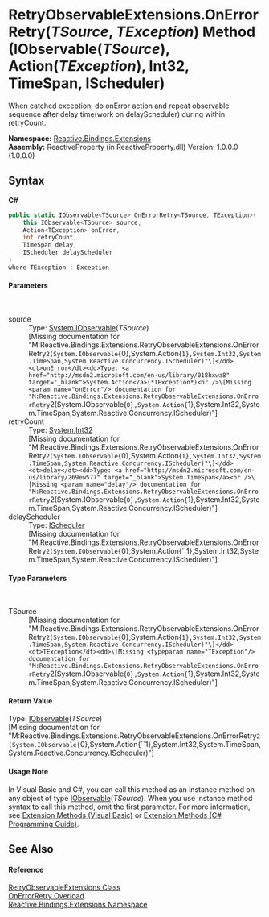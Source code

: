 # RetryObservableExtensions.OnErrorRetry(*TSource*, *TException*) Method (IObservable(*TSource*), Action(*TException*), Int32, TimeSpan, IScheduler)
 

When catched exception, do onError action and repeat observable sequence after delay time(work on delayScheduler) during within retryCount.

**Namespace:**&nbsp;<a href="a9fb9c90-d2dd-7420-ec9a-3084892a7996">Reactive.Bindings.Extensions</a><br />**Assembly:**&nbsp;ReactiveProperty (in ReactiveProperty.dll) Version: 1.0.0.0 (1.0.0.0)

## Syntax

**C#**<br />
``` C#
public static IObservable<TSource> OnErrorRetry<TSource, TException>(
	this IObservable<TSource> source,
	Action<TException> onError,
	int retryCount,
	TimeSpan delay,
	IScheduler delayScheduler
)
where TException : Exception

```


#### Parameters
&nbsp;<dl><dt>source</dt><dd>Type: <a href="http://msdn2.microsoft.com/en-us/library/dd990377" target="_blank">System.IObservable</a>(*TSource*)<br />\[Missing <param name="source"/> documentation for "M:Reactive.Bindings.Extensions.RetryObservableExtensions.OnErrorRetry``2(System.IObservable{``0},System.Action{``1},System.Int32,System.TimeSpan,System.Reactive.Concurrency.IScheduler)"\]</dd><dt>onError</dt><dd>Type: <a href="http://msdn2.microsoft.com/en-us/library/018hxwa8" target="_blank">System.Action</a>(*TException*)<br />\[Missing <param name="onError"/> documentation for "M:Reactive.Bindings.Extensions.RetryObservableExtensions.OnErrorRetry``2(System.IObservable{``0},System.Action{``1},System.Int32,System.TimeSpan,System.Reactive.Concurrency.IScheduler)"\]</dd><dt>retryCount</dt><dd>Type: <a href="http://msdn2.microsoft.com/en-us/library/td2s409d" target="_blank">System.Int32</a><br />\[Missing <param name="retryCount"/> documentation for "M:Reactive.Bindings.Extensions.RetryObservableExtensions.OnErrorRetry``2(System.IObservable{``0},System.Action{``1},System.Int32,System.TimeSpan,System.Reactive.Concurrency.IScheduler)"\]</dd><dt>delay</dt><dd>Type: <a href="http://msdn2.microsoft.com/en-us/library/269ew577" target="_blank">System.TimeSpan</a><br />\[Missing <param name="delay"/> documentation for "M:Reactive.Bindings.Extensions.RetryObservableExtensions.OnErrorRetry``2(System.IObservable{``0},System.Action{``1},System.Int32,System.TimeSpan,System.Reactive.Concurrency.IScheduler)"\]</dd><dt>delayScheduler</dt><dd>Type: <a href="http://msdn2.microsoft.com/en-us/library/hh229149" target="_blank">IScheduler</a><br />\[Missing <param name="delayScheduler"/> documentation for "M:Reactive.Bindings.Extensions.RetryObservableExtensions.OnErrorRetry``2(System.IObservable{``0},System.Action{``1},System.Int32,System.TimeSpan,System.Reactive.Concurrency.IScheduler)"\]</dd></dl>

#### Type Parameters
&nbsp;<dl><dt>TSource</dt><dd>\[Missing <typeparam name="TSource"/> documentation for "M:Reactive.Bindings.Extensions.RetryObservableExtensions.OnErrorRetry``2(System.IObservable{``0},System.Action{``1},System.Int32,System.TimeSpan,System.Reactive.Concurrency.IScheduler)"\]</dd><dt>TException</dt><dd>\[Missing <typeparam name="TException"/> documentation for "M:Reactive.Bindings.Extensions.RetryObservableExtensions.OnErrorRetry``2(System.IObservable{``0},System.Action{``1},System.Int32,System.TimeSpan,System.Reactive.Concurrency.IScheduler)"\]</dd></dl>

#### Return Value
Type: <a href="http://msdn2.microsoft.com/en-us/library/dd990377" target="_blank">IObservable</a>(*TSource*)<br />\[Missing <returns> documentation for "M:Reactive.Bindings.Extensions.RetryObservableExtensions.OnErrorRetry``2(System.IObservable{``0},System.Action{``1},System.Int32,System.TimeSpan,System.Reactive.Concurrency.IScheduler)"\]

#### Usage Note
In Visual Basic and C#, you can call this method as an instance method on any object of type <a href="http://msdn2.microsoft.com/en-us/library/dd990377" target="_blank">IObservable</a>(*TSource*). When you use instance method syntax to call this method, omit the first parameter. For more information, see <a href="http://msdn.microsoft.com/en-us/library/bb384936.aspx">Extension Methods (Visual Basic)</a> or <a href="http://msdn.microsoft.com/en-us/library/bb383977.aspx">Extension Methods (C# Programming Guide)</a>.

## See Also


#### Reference
<a href="086e0292-f46d-b705-c375-720700dc1231">RetryObservableExtensions Class</a><br /><a href="e68f7c4e-9138-b6aa-3e63-56bf14266ba4">OnErrorRetry Overload</a><br /><a href="a9fb9c90-d2dd-7420-ec9a-3084892a7996">Reactive.Bindings.Extensions Namespace</a><br />